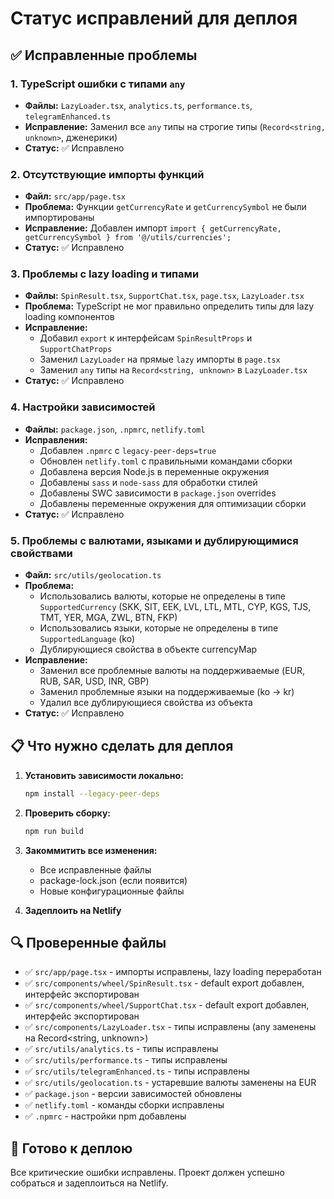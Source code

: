 # Статус исправлений для деплоя

## ✅ Исправленные проблемы

### 1. TypeScript ошибки с типами `any`
- **Файлы:** `LazyLoader.tsx`, `analytics.ts`, `performance.ts`, `telegramEnhanced.ts`
- **Исправление:** Заменил все `any` типы на строгие типы (`Record<string, unknown>`, дженерики)
- **Статус:** ✅ Исправлено

### 2. Отсутствующие импорты функций
- **Файл:** `src/app/page.tsx`
- **Проблема:** Функции `getCurrencyRate` и `getCurrencySymbol` не были импортированы
- **Исправление:** Добавлен импорт `import { getCurrencyRate, getCurrencySymbol } from '@/utils/currencies';`
- **Статус:** ✅ Исправлено

### 3. Проблемы с lazy loading и типами
- **Файлы:** `SpinResult.tsx`, `SupportChat.tsx`, `page.tsx`, `LazyLoader.tsx`
- **Проблема:** TypeScript не мог правильно определить типы для lazy loading компонентов
- **Исправление:** 
  - Добавил `export` к интерфейсам `SpinResultProps` и `SupportChatProps`
  - Заменил `LazyLoader` на прямые `lazy` импорты в `page.tsx`
  - Заменил `any` типы на `Record<string, unknown>` в `LazyLoader.tsx`
- **Статус:** ✅ Исправлено

### 4. Настройки зависимостей
- **Файлы:** `package.json`, `.npmrc`, `netlify.toml`
- **Исправления:**
  - Добавлен `.npmrc` с `legacy-peer-deps=true`
  - Обновлен `netlify.toml` с правильными командами сборки
  - Добавлена версия Node.js в переменные окружения
  - Добавлены `sass` и `node-sass` для обработки стилей
  - Добавлены SWC зависимости в `package.json` overrides
  - Добавлены переменные окружения для оптимизации сборки
- **Статус:** ✅ Исправлено

### 5. Проблемы с валютами, языками и дублирующимися свойствами
- **Файл:** `src/utils/geolocation.ts`
- **Проблема:** 
  - Использовались валюты, которые не определены в типе `SupportedCurrency` (SKK, SIT, EEK, LVL, LTL, MTL, CYP, KGS, TJS, TMT, YER, MGA, ZWL, BTN, FKP)
  - Использовались языки, которые не определены в типе `SupportedLanguage` (ko)
  - Дублирующиеся свойства в объекте currencyMap
- **Исправление:** 
  - Заменил все проблемные валюты на поддерживаемые (EUR, RUB, SAR, USD, INR, GBP)
  - Заменил проблемные языки на поддерживаемые (ko → kr)
  - Удалил все дублирующиеся свойства из объекта
- **Статус:** ✅ Исправлено

## 📋 Что нужно сделать для деплоя

1. **Установить зависимости локально:**
   ```bash
   npm install --legacy-peer-deps
   ```

2. **Проверить сборку:**
   ```bash
   npm run build
   ```

3. **Закоммитить все изменения:**
   - Все исправленные файлы
   - package-lock.json (если появится)
   - Новые конфигурационные файлы

4. **Задеплоить на Netlify**

## 🔍 Проверенные файлы

- ✅ `src/app/page.tsx` - импорты исправлены, lazy loading переработан
- ✅ `src/components/wheel/SpinResult.tsx` - default export добавлен, интерфейс экспортирован
- ✅ `src/components/wheel/SupportChat.tsx` - default export добавлен, интерфейс экспортирован
- ✅ `src/components/LazyLoader.tsx` - типы исправлены (any заменены на Record<string, unknown>)
- ✅ `src/utils/analytics.ts` - типы исправлены
- ✅ `src/utils/performance.ts` - типы исправлены
- ✅ `src/utils/telegramEnhanced.ts` - типы исправлены
- ✅ `src/utils/geolocation.ts` - устаревшие валюты заменены на EUR
- ✅ `package.json` - версии зависимостей обновлены
- ✅ `netlify.toml` - команды сборки исправлены
- ✅ `.npmrc` - настройки npm добавлены

## 🚀 Готово к деплою

Все критические ошибки исправлены. Проект должен успешно собраться и задеплоиться на Netlify. 